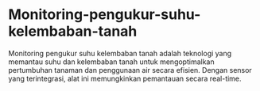 # Monitoring-pengukur-suhu-kelembaban-tanah
Monitoring pengukur suhu kelembaban tanah adalah teknologi yang memantau suhu dan kelembaban tanah untuk mengoptimalkan pertumbuhan tanaman dan penggunaan air secara efisien. Dengan sensor yang terintegrasi, alat ini memungkinkan pemantauan secara real-time.
